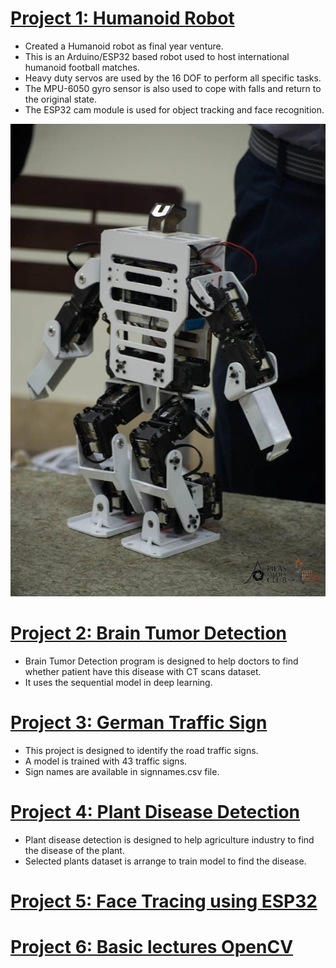 
# [Project 1: Humanoid Robot](https://youtube.com/shorts/sz7JJU25oyM)
* Created a Humanoid robot as final year venture.
* This is an Arduino/ESP32 based robot used to host international humanoid football matches.
* Heavy duty servos are used by the 16 DOF to perform all specific tasks.
* The MPU-6050 gyro sensor is also used to cope with falls and return to the original state.
* The ESP32 cam module is used for object tracking and face recognition.


![](images/humanoid.jpeg)

# [Project 2: Brain Tumor Detection](https://github.com/layeqaliali/Brain_tumor_detection/blob/main/brain_tumor.ipynb)
* Brain Tumor Detection program is designed to help doctors to find whether patient have this disease with CT scans dataset.
* It uses the sequential model in deep learning.



# [Project 3: German Traffic Sign](https://github.com/layeqaliali/German_traffic_sign_detection)
* This project is designed to identify the road traffic signs.
* A model is trained with 43 traffic signs.
* Sign names are available in signnames.csv file.



# [Project 4: Plant Disease Detection](https://github.com/layeqaliali/Plant_disease_detection)
* Plant disease detection is designed to help agriculture industry to find the disease of the plant.
* Selected plants dataset is arrange to train model to find the disease.

# [Project 5: Face Tracing using ESP32](https://github.com/layeqaliali/Face_tracing_ESP32_cam)

# [Project 6: Basic lectures OpenCV](https://github.com/layeqaliali/OpenCV)
